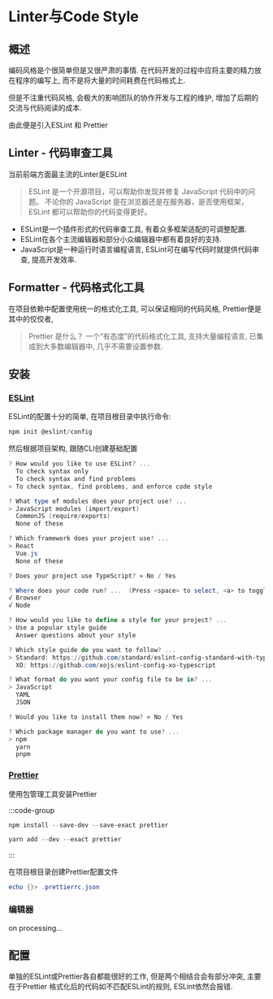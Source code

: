 # Linter与Code Style

## 概述

编码风格是个很简单但是又很严肃的事情. 在代码开发的过程中应将主要的精力放在程序的编写上, 
而不是将大量的时间耗费在代码格式上. 

但是不注重代码风格, 会极大的影响团队的协作开发与工程的维护, 增加了后期的交流与代码阅读的成本.

由此便是引入ESLint 和 Prettier

## Linter - 代码审查工具

当前前端方面最主流的Linter是ESLint

>ESLint 是一个开源项目，可以帮助你发现并修复 JavaScript 代码中的问题。 不论你的 JavaScript 是在浏览器还是在服务器，是否使用框架，ESLint 都可以帮助你的代码变得更好。

- ESLint是一个插件形式的代码审查工具, 有着众多框架适配的可调整配置.
- ESLint在各个主流编辑器和部分小众编辑器中都有着良好的支持. 
- JavaScript是一种运行时语言编程语言, ESLint可在编写代码时就提供代码审查, 提高开发效率.

## Formatter - 代码格式化工具

在项目依赖中配置使用统一的格式化工具, 可以保证相同的代码风格,
Prettier便是其中的佼佼者,

>Prettier 是什么？
一个“有态度”的代码格式化工具,
支持大量编程语言,
已集成到大多数编辑器中,
几乎不需要设置参数.

## 安装

### [ESLint](https://zh-hans.eslint.org/)

ESLint的配置十分的简单, 在项目根目录中执行命令:

```PowerShell
npm init @eslint/config
```

然后根据项目架构, 跟随CLI创建基础配置

```PowerShell
? How would you like to use ESLint? ...
  To check syntax only
  To check syntax and find problems
> To check syntax, find problems, and enforce code style
```

```PowerShell
? What type of modules does your project use? ...
> JavaScript modules (import/export)
  CommonJS (require/exports)
  None of these
```

```PowerShell
? Which framework does your project use? ...
> React
  Vue.js
  None of these
```

```PowerShell
? Does your project use TypeScript? » No / Yes
```

```PowerShell
? Where does your code run? ...  (Press <space> to select, <a> to toggle all, <i> to invert selection)
√ Browser
√ Node
```

```PowerShell
? How would you like to define a style for your project? ...
> Use a popular style guide
  Answer questions about your style
```

```PowerShell
? Which style guide do you want to follow? ...
> Standard: https://github.com/standard/eslint-config-standard-with-typescript
  XO: https://github.com/xojs/eslint-config-xo-typescript
```

```PowerShell
? What format do you want your config file to be in? ...
> JavaScript
  YAML
  JSON
```

```PowerShell
? Would you like to install them now? » No / Yes
```

```PowerShell
? Which package manager do you want to use? ...
> npm
  yarn
  pnpm
```

### [Prettier](https://www.prettier.cn/)
使用包管理工具安装Prettier

:::code-group

```PowerShell [npm]
npm install --save-dev --save-exact prettier
```

```PowerShell [yarn]
yarn add --dev --exact prettier
```

:::

在项目根目录创建Prettier配置文件

```PowerShell
echo {}> .prettierrc.json
```

### 编辑器

on processing...

## 配置
单独的ESLint或Prettier各自都能很好的工作, 但是两个相结合会有部分冲突, 主要在于Prettier
格式化后的代码如不匹配ESLint的规则, ESLint依然会报错.

